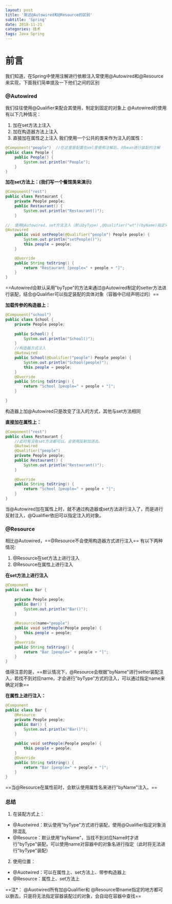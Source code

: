 ```yaml
---
layout: post
title: '简述@Autowired和@Resource的区别'
subtitle: 'Spring'
date: 2018-11-21
categories: 技术
tags: Java Spring
---
```

# 前言
我们知道，在Spring中使用注解进行依赖注入常使用@Autowired和@Resource来实现，下面我们简单提及一下他们之间的区别

### @Autowired
我们往往使用@Qualifier来配合其使用，制定到固定的对象上
@Autowired的使用有以下几种情况：
1. 加在set方法上注入
2. 加在构造器方法上注入
3. 直接加在属性之上注入
我们使用一个公共的类来作为注入的属性：

```Java
@Component("people")  //在这里是配置在xml里使用注解后，对bean进行装配的注解
public class People {
	public People() {
		System.out.println("People");
	}
}
```

**加在set方法上：(我们写一个餐馆类来演示)**

```Java
@Component("rest")
public class Restaurant {
	private People people;
	public Restaurant() {
		System.out.println("Restaurant()");
	}
	
//	使用@Autowired，set方法注入（默认byType）,@Qualifier("wt")(byName)指定对象
@Autowired
    public void setPeople(@Qualifier("people") People people) {
		System.out.println("setPeople()");
		this.people = people;
	}

    @Override
	public String toString() {
		return "Restaurant [people=" + people + "]";
	}
}
```

==Autowired会默认采用"byType"的方法来通过@Autowired制定的setter方法进行装配，结合@Qualifier可以指定装配的具体对象（容器中已经声明过的）==

**加载传参的构造器上**：

```Java
@Component("school")
public class School {
	private People people;
	
	public School() {
		System.out.println("School()");
	}
	//构造器方式注入
	@Autowired
	public School(@Qualifier("people") People people) {
		System.out.println("School(people)");
		this.people = people;
	}
	@Override
	public String toString() {
		return "School [people=" + people + "]";
	}
	
}

```

构造器上加@Autowired只是改变了注入的方式，其他与set方法相同

**直接加在属性上：**

```Java
@Component("rest")
public class Restaurant {
	//此时有没有set方法都可以，会使用反射加进去。
	@Autowired
	@Qualifier("people")
	private People people;
	public Restaurant() {
		System.out.println("Restaurant()");
	}
	
	@Override
	public String toString() {
		return "School [people=" + people + "]";
	}
}
```

当@Autowired加在属性上时，就不通过构造器或set方法进行注入了，而是进行反射注入，@Qualifier依旧可以指定注入的对象。

### @Resource
相比@Autowired，==@Resource不会使用构造器方式进行注入==
有以下两种情况:
1. @Resource在set方法上进行注入
2. @Resource在属性上进行注入

**在set方法上进行注入**

```Java
@Component
public class Bar {
	
	private People people;
	public Bar() {
		System.out.println("Bar()");
	}
	
	@Resource(name="people")
	public void setPeople(People people) {
		this.people = people;
	}
	@Override
	public String toString() {
		return "Bar [people=" + people + "]";
	}
}
```

值得注意的是，==默认情况下，@Resource会根据"byName"进行setter装配注入，若找不到对应name，才会进行"byType"方式的注入，可以通过指定name来确定对象==

**在属性上进行注入：**

```Java
@Component
public class Bar {
	@Resource
	private People people;
	public Bar() {
		System.out.println("Bar()");
	}
	
	public void setPeople(People people) {
		this.people = people;
	}
	@Override
	public String toString() {
		return "Bar [people=" + people + "]";
	}
}
```

==当@Resource在属性前时，会默认使用属性名来进行"byName"注入。==

### 总结
1. 在装配方式上：
- @Auotwired：默认使用"byType"方式进行装配，使用@Qualifier指定对象消除混乱
- @Resource：默认使用"byName"，当找不到对应Name时才进行"byType"装配，可以使用name对容器中的对象名进行指定（此时将无法进行"byType"装配）

2. 使用位置：
- @Auotwired：可以在属性上、set方法上、带参构造器上
- @Resource：属性上、set方法上

==注*： @Auotwired所有加@Qualifier和 @Resource带name指定的地方都可以删去，只是将无法指定容器装配过的对象，会自动在容器中查找== 